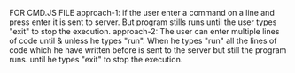 FOR CMD.JS FILE
approach-1: if the user enter a command on a line and press enter it is sent to server. But program stills runs until the user types "exit" to stop the execution.
approach-2: The user can enter multiple lines of code until & unless he types "run". When he types "run" all the lines of code which he have written before is sent to the server but still the program runs. until he types "exit" to stop the execution.
